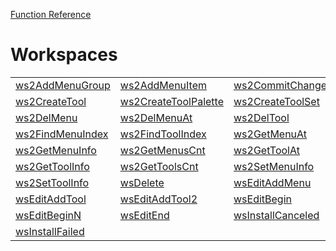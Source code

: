 [Function Reference](../README.md)

# Workspaces
| | | |
|---|---|---|
| [ws2AddMenuGroup](../Functions/ws2AddMenuGroup.md) | [ws2AddMenuItem](../Functions/ws2AddMenuItem.md) | [ws2CommitChanges](../Functions/ws2CommitChanges.md) |
| [ws2CreateTool](../Functions/ws2CreateTool.md) | [ws2CreateToolPalette](../Functions/ws2CreateToolPalette.md) | [ws2CreateToolSet](../Functions/ws2CreateToolSet.md) |
| [ws2DelMenu](../Functions/ws2DelMenu.md) | [ws2DelMenuAt](../Functions/ws2DelMenuAt.md) | [ws2DelTool](../Functions/ws2DelTool.md) |
| [ws2FindMenuIndex](../Functions/ws2FindMenuIndex.md) | [ws2FindToolIndex](../Functions/ws2FindToolIndex.md) | [ws2GetMenuAt](../Functions/ws2GetMenuAt.md) |
| [ws2GetMenuInfo](../Functions/ws2GetMenuInfo.md) | [ws2GetMenusCnt](../Functions/ws2GetMenusCnt.md) | [ws2GetToolAt](../Functions/ws2GetToolAt.md) |
| [ws2GetToolInfo](../Functions/ws2GetToolInfo.md) | [ws2GetToolsCnt](../Functions/ws2GetToolsCnt.md) | [ws2SetMenuInfo](../Functions/ws2SetMenuInfo.md) |
| [ws2SetToolInfo](../Functions/ws2SetToolInfo.md) | [wsDelete](../Functions/wsDelete.md) | [wsEditAddMenu](../Functions/wsEditAddMenu.md) |
| [wsEditAddTool](../Functions/wsEditAddTool.md) | [wsEditAddTool2](../Functions/wsEditAddTool2.md) | [wsEditBegin](../Functions/wsEditBegin.md) |
| [wsEditBeginN](../Functions/wsEditBeginN.md) | [wsEditEnd](../Functions/wsEditEnd.md) | [wsInstallCanceled](../Functions/wsInstallCanceled.md) |
| [wsInstallFailed](../Functions/wsInstallFailed.md) 
